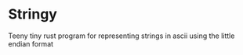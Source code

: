 # Stringy

Teeny tiny rust program for representing strings in ascii using the little endian format
